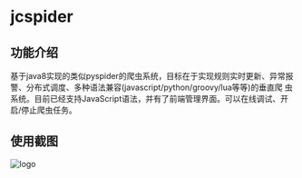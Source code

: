 # jcspider
## 功能介绍
  基于java8实现的类似pyspider的爬虫系统，目标在于实现规则实时更新、异常报警、分布式调度、多种语法兼容(javascript/python/groovy/lua等等)的垂直爬   虫系统。目前已经支持JavaScript语法，并有了前端管理界面。可以在线调试、开启/停止爬虫任务。
  
## 使用截图
 ![logo](https://github.com/kidbei/jcspider/blob/master/imgs/jcspider-logo.jpg, "登录界面")
